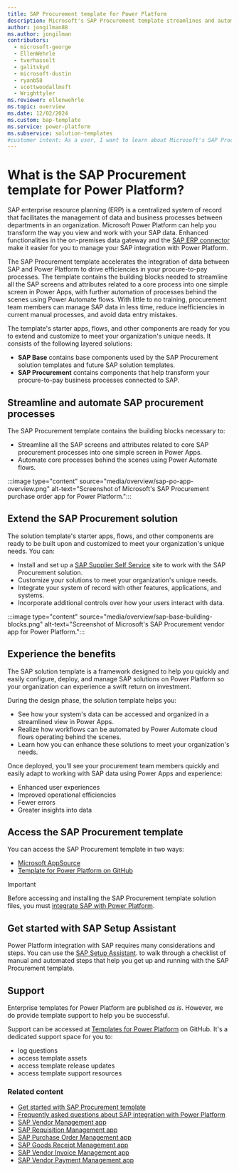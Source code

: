```yaml
---
title: SAP Procurement template for Power Platform
description: Microsoft's SAP Procurement template streamlines and automates SAP procurement processes to drive efficiencies in your organization's procure-to-pay processes.
author: jongilman88
ms.author: jongilman
contributors:
  - microsoft-george
  - EllenWehrle
  - tverhasselt
  - galitskyd
  - microsoft-dustin
  - ryanb58
  - scottwoodallmsft
  - Wrighttyler
ms.reviewer: ellenwehrle
ms.topic: overview
ms.date: 12/02/2024
ms.custom: bap-template
ms.service: power-platform
ms.subservice: solution-templates
#customer intent: As a user, I want to learn about Microsoft's SAP Procurement template for Power Platform and understand how it can help streamline and automate SAP procurement processes.
---
```


# What is the SAP Procurement template for Power Platform?

SAP enterprise resource planning (ERP) is a centralized system of record that facilitates the management of data and business processes between departments in an organization. Microsoft Power Platform can help you transform the way you view and work with your SAP data. Enhanced functionalities in the on-premises data gateway and the [SAP ERP connector](/connectors/saperp/) make it easier for you to manage your SAP integration with Power Platform.

The SAP Procurement template accelerates the integration of data between SAP and Power Platform to drive efficiencies in your procure-to-pay processes. The template contains the building blocks needed to streamline all the SAP screens and attributes related to a core process into one simple screen in Power Apps, with further automation of processes behind the scenes using Power Automate flows. With little to no training, procurement team members can manage SAP data in less time, reduce inefficiencies in current manual processes, and avoid data entry mistakes.

The template's starter apps, flows, and other components are ready for you to extend and customize to meet your organization's unique needs. It consists of the following layered solutions:

- **SAP Base** contains base components used by the SAP Procurement solution templates and future SAP solution templates.
- **SAP Procurement** contains components that help transform your procure-to-pay business processes connected to SAP.

## Streamline and automate SAP procurement processes

The SAP Procurement template contains the building blocks necessary to:

- Streamline all the SAP screens and attributes related to core SAP procurement processes into one simple screen in Power Apps.
- Automate core processes behind the scenes using Power Automate flows.

:::image type="content" source="media/overview/sap-po-app-overview.png" alt-text="Screenshot of Microsoft's SAP Procurement purchase order app for Power Platform.":::

## Extend the SAP Procurement solution

The solution template's starter apps, flows, and other components are ready to be built upon and customized to meet your organization's unique needs. You can:

- Install and set up a [SAP Supplier Self Service](/power-platform/enterprise-templates/finance/sap-supplier-self-service/install-and-set-up) site to work with the SAP Procurement solution.
- Customize your solutions to meet your organization's unique needs.
- Integrate your system of record with other features, applications, and systems.
- Incorporate additional controls over how your users interact with data.

:::image type="content" source="media/overview/sap-base-building-blocks.png" alt-text="Screenshot of Microsoft's SAP Procurement vendor app for Power Platform.":::

## Experience the benefits

The SAP solution template is a framework designed to help you quickly and easily configure, deploy, and manage SAP solutions on Power Platform so your organization can experience a swift return on investment.

During the design phase, the solution template helps you:

- See how your system's data can be accessed and organized in a streamlined view in Power Apps.
- Realize how workflows can be automated by Power Automate cloud flows operating behind the scenes.
- Learn how you can enhance these solutions to meet your organization's needs.

Once deployed, you'll see your procurement team members quickly and easily adapt to working with SAP data using Power Apps and experience:

- Enhanced user experiences
- Improved operational efficiencies
- Fewer errors
- Greater insights into data

## Access the SAP Procurement template

You can access the SAP Procurement template in two ways:

- [Microsoft AppSource](<https://aka.ms/AccessSAPProcurementTemplate>)
- [Template for Power Platform on GitHub](<https://aka.ms/TemplatesforPowerPlatform>)

> [!IMPORTANT]
> Before accessing and installing the SAP Procurement template solution files, you must [integrate SAP with Power Platform](administer/get-started.md#integrate-sap-with-power-platform).

## Get started with SAP Setup Assistant

Power Platform integration with SAP requires many considerations and steps. You can use the [SAP Setup Assistant](administer/sap-setup-assistant/overview.md). to walk through a checklist of manual and automated steps that help you get up and running with the SAP Procurement template.

## Support

Enterprise templates for Power Platform are published _as is_. However, we do provide template support to help you be successful.

Support can be accessed at [Templates for Power Platform](https://github.com/microsoft/Templates-for-Power-Platform) on GitHub. It's a dedicated support space for you to:

- log questions
- access template assets
- access template release updates
- access template support resources

### Related content

- [Get started with SAP Procurement template](administer/get-started.md)
- [Frequently asked questions about SAP integration with Power Platform](faqs.md)
- [SAP Vendor Management app](use/vendor-management.md)
- [SAP Requisition Management app](use/requisition-management.md)
- [SAP Purchase Order Management app](use/purchase-order-management.md)
- [SAP Goods Receipt Management app](use/goods-receipt-management.md)
- [SAP Vendor Invoice Management app](use/vendor-invoice-management.md)
- [SAP Vendor Payment Management app](use/payment-management.md)
